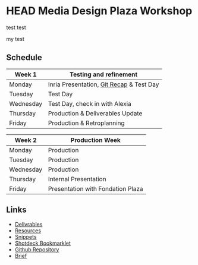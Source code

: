 # HEAD Media Design Plaza Workshop

test test
 

 my test
## Schedule

|Week 1 | Testing and refinement |   
|-------|------------------------|
|Monday|Inria Presentation, [Git Recap](/git-recap) & Test Day|   
|Tuesday|Test Day|   
|Wednesday|Test Day, check in with Alexia|   
|Thursday|Production & Deliverables Update|   
|Friday|Production & Retroplanning|   

|Week 2 | Production Week |   
|-------|----------------|
|Monday|Production|   
|Tuesday|Production|   
|Wednesday|Production|   
|Thursday|Internal Presentation|   
|Friday|Presentation with Fondation Plaza|


## Links
* [Delivrables](/delivrables)
* [Resources](/resources)
* [Snippets](/snippets)
* [Shotdeck Bookmarklet](/shotdeck-bookmarklet)
* [Github Repository](https://github.com/TiborUdvari/head-plaza-workshop)
* [Brief](https://docs.google.com/document/d/1WMNccdsMVdInnBK9PDlJfiOdWVH6o0DUxply-n0Y6bc/edit?tab=t.0#heading=h.t2ep4cz0i3t6)

